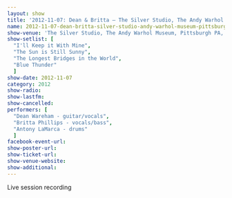 ```yaml
---
layout: show
title: '2012-11-07: Dean & Britta – The Silver Studio, The Andy Warhol Museum, Pittsburgh, PA, USA'
name: 2012-11-07-dean-britta-silver-studio-andy-warhol-museum-pittsburgh-pa-usa
show-venue: 'The Silver Studio, The Andy Warhol Museum, Pittsburgh PA, USA'
show-setlist: [
  "I'll Keep it With Mine",
  "The Sun is Still Sunny",
  "The Longest Bridges in the World",
  "Blue Thunder"
  ]
show-date: 2012-11-07
category: 2012
show-radio: 
show-lastfm: 
show-cancelled: 
performers: [
  "Dean Wareham - guitar/vocals",
  "Britta Phillips - vocals/bass",
  "Antony LaMarca - drums"
  ]
facebook-event-url: 
show-poster-url: 
show-ticket-url: 
show-venue-website: 
show-additional: 
---
```

Live session recording